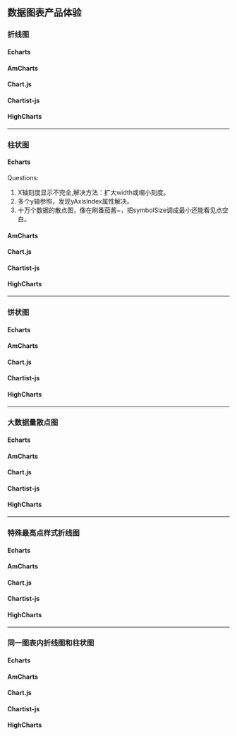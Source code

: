 ## 数据图表产品体验

### 折线图
#### Echarts
#### AmCharts
#### Chart.js
#### Chartist-js
#### HighCharts

***
### 柱状图
#### Echarts
Questions:
1. X轴刻度显示不完全,解决方法：扩大width或缩小刻度。
2. 多个y轴参照，发现yAxisIndex属性解决。
3. 十万个数据的散点图，像在刷番茄酱~，把symbolSize调成最小还能看见点空白。

#### AmCharts
#### Chart.js
#### Chartist-js
#### HighCharts
***
### 饼状图
#### Echarts
#### AmCharts
#### Chart.js
#### Chartist-js
#### HighCharts
***
### 大数据量散点图
#### Echarts
#### AmCharts
#### Chart.js
#### Chartist-js
#### HighCharts
***
### 特殊最高点样式折线图
#### Echarts
#### AmCharts
#### Chart.js
#### Chartist-js
#### HighCharts
***
### 同一图表内折线图和柱状图
#### Echarts
#### AmCharts
#### Chart.js
#### Chartist-js
#### HighCharts

